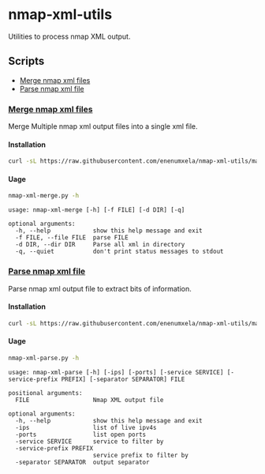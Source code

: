 # nmap-xml-utils

Utilities to process nmap XML output.

## Scripts

* [Merge nmap xml files](#merge-nmap-xml-files)
* [Parse nmap xml file](#parse-nmap-xml-file)

### [Merge nmap xml files](https://raw.githubusercontent.com/enenumxela/nmap-xml-utils/main/nmap-xml-merge.py)

Merge Multiple nmap xml output files into a single xml file.

#### Installation

```bash
curl -sL https://raw.githubusercontent.com/enenumxela/nmap-xml-utils/main/nmap-xml-merge.py > ~/.local/bin/nmap-xml-merge.py && chmod u+x ~/.local/bin/nmap-xml-merge.py
```

#### Uage

```bash
nmap-xml-merge.py -h
```

```text
usage: nmap-xml-merge [-h] [-f FILE] [-d DIR] [-q]

optional arguments:
  -h, --help            show this help message and exit
  -f FILE, --file FILE  parse FILE
  -d DIR, --dir DIR     Parse all xml in directory
  -q, --quiet           don't print status messages to stdout
```

### [Parse nmap xml file](https://raw.githubusercontent.com/enenumxela/nmap-xml-utils/main/nmap-xml-parse.py)

Parse nmap xml output file to extract bits of information.

#### Installation

```bash
curl -sL https://raw.githubusercontent.com/enenumxela/nmap-xml-utils/main/nmap-xml-parse.py > ~/.local/bin/nmap-xml-parse.py && chmod u+x ~/.local/bin/nmap-xml-parse.py
```

#### Uage

```bash
nmap-xml-parse.py -h
```

```text
usage: nmap-xml-parse [-h] [-ips] [-ports] [-service SERVICE] [-service-prefix PREFIX] [-separator SEPARATOR] FILE

positional arguments:
  FILE                  Nmap XML output file

optional arguments:
  -h, --help            show this help message and exit
  -ips                  list of live ipv4s
  -ports                list open ports
  -service SERVICE      service to filter by
  -service-prefix PREFIX
                        service prefix to filter by
  -separator SEPARATOR  output separator
```